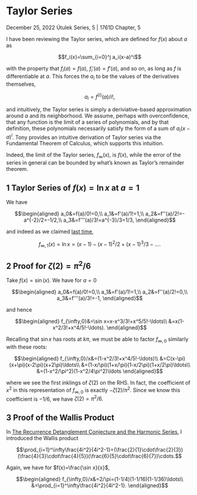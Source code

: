 <!-- emilia-snapshot-properties
Taylor Series
2022/12/25
utulek
emilia-snapshot-properties -->

# Taylor Series

December 25, 2022
Útulek Series, 5 | 1761D Chapter, 5

I have been reviewing the Taylor series, which are defined for $f(x)$ about $a$ as

$$f_i(x)=\sum_{i=0}^j a_i(x-a)^i$$

with the property that $f_i(a)=f(a)$, $f_i'(a)=f'(a)$, and so on, as long as $f$ is differentiable at $a$. This forces the $a_i$ to be the values of the derivatives themselves,

$$a_i=f^{(i)}(a)/i!,$$

and intuitively, the Taylor series is simply a deriviative-based approximation around $a$ and its neighborhood. We assume, perhaps with overconfidence, that any function is the limit of a series of polynomials, and by that definition, these polynomials necessarily satisfy the form of a sum of $a_i(x-a)^i$. Tony provides an intuitive derivation of Taylor series via the Fundamental Theorem of Calculus, which supports this intuition.

Indeed, the limit of the Taylor series, $f_\infty(x)$, is $f(x)$, while the error of the series in general can be bounded by what’s known as Taylor’s remainder theorem.

## 1 Taylor Series of $f(x)=\ln x$ at $a=1$

We have

$$\begin{aligned}
a_0&=f(a)/0!=0,\\
a_1&=f'(a)/1!=1,\\
a_2&=f''(a)/2!=-a^{-2}/2=-1/2,\\
a_3&=f'''(a)/3!=a^{-3}/3=1/3,
\end{aligned}$$

and indeed as we claimed [last time](4),

$$f_{\infty,1}(x)=\ln x=(x-1)-(x-1)^2/2+(x-1)^3/3-\ldots.$$

## 2 Proof for $\zeta(2)=\pi^2/6$

Take $f(x)=\sin(x)$. We have for $a=0$

$$\begin{aligned}
a_0&=f(a)/0!=0,\\
a_1&=f'(a)/1!=1,\\
a_2&=f''(a)/2!=0,\\
a_3&=f'''(a)/3!=-1,
\end{aligned}$$

and hence

$$\begin{aligned}
f_{\infty,0}&=\sin x=x-x^3/3!+x^5/5!-\ldots\\
&=x(1-x^2/3!+x^4/5!-\ldots).
\end{aligned}$$

Recalling that $\sin x$ has roots at $k\pi$, we must be able to factor $f_{\infty,0}$ similarly with these roots:

$$\begin{aligned}
f_{\infty,0}/x&=(1-x^2/3!+x^4/5!-\ldots)\\
&=C(x-\pi)(x+\pi)(x-2\pi)(x+2\pi)\ldots\\
&=(1-x/\pi)(1+x/\pi)(1-x/2\pi)(1+x/2\pi)\ldots\\
&=(1-x^2/\pi^2)(1-x^2/4\pi^2)\ldots
\end{aligned}$$

where we see the first inklings of $\zeta(2)$ on the RHS. In fact, the coefficient of $x^2$ in this representation of $f_{\infty,0}$ is exactly $-\zeta(2)/\pi^2$. Since we know this coefficient is $-1/6$, we have $\zeta(2)=\pi^2/6$.

## 3 Proof of the Wallis Product

In [The Recurrence Detanglement Conjecture and the Harmonic Series](3), I introduced the Wallis product

$$\prod_{i=1}^\infty\frac{4i^2}{4i^2-1}=(\frac{2}{1}\cdot\frac{2}{3})(\frac{4}{3}\cdot\frac{4}{5})(\frac{6}{5}\cdot\frac{6}{7})\cdots.$$

Again, we have for $f(x)=\frac{\sin x}{x}$,

$$\begin{aligned}
f_{\infty,0}/x&=2/\pi=(1-1/4)(1-1/16)(1-1/36)\ldots\\
&=\prod_{i=1}^\infty\frac{4i^2}{4i^2-1}.
\end{aligned}$$
